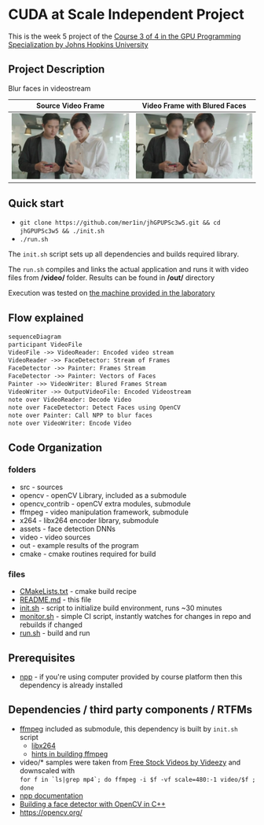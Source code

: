 # CUDA at Scale Independent Project

This is the week 5 project of the [Course 3 of 4 in the GPU Programming Specialization by Johns Hopkins University](https://www.coursera.org/learn/cuda-at-scale-for-the-enterprise/home/info)

## Project Description

Blur faces in videostream

| Source Video Frame | Video Frame with Blured Faces |
:-------------------------:|:-------------------------:
![src](out/F01-input-12.jpg)  |  ![dst](out/F01-blured-12.jpg)

## Quick start

- `git clone https://github.com/mer1in/jhGPUPSc3w5.git && cd jhGPUPSc3w5 && ./init.sh`
- `./run.sh`

The `init.sh` script sets up all dependencies and builds required library.

The `run.sh` compiles and links the actual application and runs it with video files from **/video/** folder. Results can be found in **/out/** directory

Execution was tested on [the machine provided in the laboratory](https://www.coursera.org/learn/cuda-at-scale-for-the-enterprise/ungradedLab/8cJV3/npp-box-filter-laboratory/lab)

## Flow explained

``` mermaid
sequenceDiagram 
participant VideoFile
VideoFile ->> VideoReader: Encoded video stream
VideoReader ->> FaceDetector: Stream of Frames
FaceDetector ->> Painter: Frames Stream
FaceDetector ->> Painter: Vectors of Faces
Painter ->> VideoWriter: Blured Frames Stream
VideoWriter ->> OutputVideoFile: Encoded Videostream
note over VideoReader: Decode Video
note over FaceDetector: Detect Faces using OpenCV
note over Painter: Call NPP to blur faces
note over VideoWriter: Encode Video
```

## Code Organization

### folders

- src - sources
- opencv - openCV Library, included as a submodule
- opencv_contrib - openCV extra modules, submodule
- ffmpeg - video manipulation framework, submodule
- x264 - libx264 encoder library, submodule
- assets - face detection DNNs
- video - video sources
- out - example results of the program
- cmake - cmake routines required for build

### files

- [CMakeLists.txt](./CMakeLists.txt) - cmake build recipe
- [README.md](./README.md) - this file
- [init.sh](./init.sh) - script to initialize build environment, runs ~30 minutes
- [monitor.sh](./monitor.sh) - simple CI script, instantly watches for changes in repo and rebuilds if changed
- [run.sh](./run.sh) - build and run

## Prerequisites

- [npp](https://developer.nvidia.com/npp) - if you're using computer provided by course platform then this dependency is already installed

## Dependencies / third party components / RTFMs

- [ffmpeg](https://www.ffmpeg.org/) included as submodule, this dependency is built by `init.sh` script
  - [libx264](https://code.videolan.org/videolan/x264)
  - [hints in building ffmpeg](https://trac.ffmpeg.org/wiki/CompilationGuide/Ubuntu)
- video/\* samples were taken from <a target="_blank" href="http://www.videezy.com/">Free Stock Videos by Videezy</a>  and downscaled with\
 ```for f in `ls|grep mp4`; do ffmpeg -i $f -vf scale=480:-1 video/$f ; done```
- [npp documentation](https://docs.nvidia.com/cuda/npp/index.html)
- [Building a face detector with OpenCV in C++](https://medium.com/analytics-vidhya/building-a-face-detector-with-opencv-in-c-8814cd374ea1)
- https://opencv.org/
